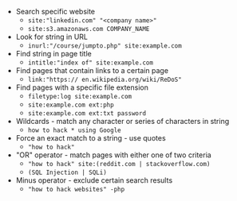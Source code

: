- Search specific website
	- `site:"linkedin.com" "<company name>"`
	- `site:s3.amazonaws.com COMPANY_NAME`
- Look for string in URL
	- `inurl:"/course/jumpto.php" site:example.com`
- Find string in page title
	- `intitle:"index of" site:example.com`
- Find pages that contain links to a certain page
	- `link:"https:// en.wikipedia.org/wiki/ReDoS"`
- Find pages with a specific file extension
	- `filetype:log site:example.com`
	- `site:example.com ext:php`
	- `site:example.com ext:txt password`
- Wildcards - match any character or series of characters in string
	- `how to hack * using Google`
- Force an exact match to a string - use quotes
	- `"how to hack"`
- "OR" operator - match pages with either one of two criteria
	- `"how to hack" site:(reddit.com | stackoverflow.com)`
	- `(SQL Injection | SQLi)`
- Minus operator - exclude certain search results
	- `"how to hack websites" -php`